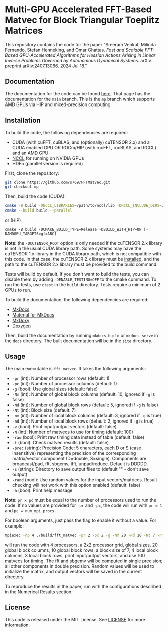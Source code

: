 # Multi-GPU Accelerated FFT-Based Matvec for Block Triangular Toeplitz Matrices

This repository contains the code for the paper "Sreeram Venkat, Milinda Fernando, Stefan Henneking, and Omar Ghattas. _Fast and Scalable FFT-Based GPU-Accelerated Algorithms for Hessian Actions Arising in Linear Inverse Problems Governed by Autonomous Dynamical Systems_. arXiv preprint [arXiv:2407.13066](https://arxiv.org/abs/2407.13066). 2024 Jul 18."

## Documentation

The documentation for the code can be found [here](https://fftmatvec.readthedocs.io/en/latest/). That page has the documentation for the `main` branch. This is the `mp` branch which supports AMD GPUs via HIP and mixed-precision computing. 

## Installation

To build the code, the following dependencies are required:

- CUDA (with cuFFT, cuBLAS, and (optionally) cuTENSOR 2.x) and a CUDA enabled GPU OR ROCm/HIP (with rocFFT, rocBLAS, and RCCL) and an AMD GPU
- [NCCL](https://github.com/NVIDIA/nccl) for running on NVIDIA GPUs
- HDF5 (parallel version is required)

First, clone the repository:
```bash
git clone https://github.com/s769/FFTMatvec.git
git checkout mp
```

Then, build the code (CUDA):
```bash
cmake -B build -DNCCL_LIBRARIES=/path/to/nccl/lib -DNCCL_INCLUDE_DIRS=/path/to/nccl/include -DCMAKE_BUILD_TYPE=Release [-DCUTENSOR_ROOT=/path/to/cutensor] [-DCUDA_ARCH=XX]
cmake --build build --parallel
```
or (HIP)
```
cmake -B build -DCMAKE_BUILD_TYPE=Release -DBUILD_WITH_HIP=ON [-DAMDGPU_TARGETS=gfxABC]
```

**Note**: the `-DCUTENSOR_ROOT` option is only needed if the cuTENSOR 2.x library is not in the usual CUDA library path. Some systems may have the cuTENSOR 1.x library in the CUDA library path, which is not compatible with this code. In that case, the cuTENSOR 2.x library must be [installed](https://developer.nvidia.com/cutensor-downloads), and the path to the cuTENSOR 2.x library must be provided to the build command.

Tests will build by default. If you don't want to build the tests, you can disable them by adding `-DENABLE_TESTING=OFF` to the cmake command. To run the tests, use `ctest` in the `build` directory. Tests require a minimum of 2 GPUs to run.


To build the documentation, the following dependencies are required:

- [MkDocs](https://www.mkdocs.org/)
- [Material for MkDocs](https://squidfunk.github.io/mkdocs-material/)
- [MkDoxy](https://github.com/JakubAndrysek/MkDoxy)
- [Doxygen](https://www.doxygen.nl/index.html)

Then, build the documentation by running `mkdocs build` or `mkdocs serve` in the `docs` directory. The built documentation will be in the `site` directory.


## Usage

The main executable is `fft_matvec`. It takes the following arguments:

- `-pr` (int): Number of processor rows (default: 1)
- `-pc` (int): Number of processor columns (default: 1)
- `-g` (bool): Use global sizes (default: false)
- `-Nm` (int): Number of global block columns (default: 10, ignored if `-g` is false)
- `-Nd` (int): Number of global block rows (default: 5, ignored if `-g` is false)   
- `-Nt` (int): Block size (default: 7)
- `-nm` (int): Number of local block columns (default: 3, ignored if `-g` is true)
- `-nd` (int): Number of local block rows (default: 2, ignored if `-g` is true)
- `-v` (bool): Print input/output vectors (default: false)
- `-N` (int): Number of matvecs to use for timing (default: 100)
- `-raw` (bool): Print raw timing data instead of table (default: false)
- `-t` (bool): Check matvec results (default: false)
- `-prec` (string): Precision Code: 5 characters, each D or S (case insensitive) representing the precision of the corresponding matrix/vector component (D=double, S=single). Components are: broadcast/pad, fft, sbgemv, ifft, unpad/reduce. Default is DDDDD.
- `-s` (string): Directory to save output files to (default "" - don't save output)
- `-rand` (bool): Use random values for the input vectors/matrices. Result checking will not work with this option enabled (default: false)
- `-h` (bool): Print help message

**Note**: `pr x pc` must be equal to the number of processors used to run the code. If no values are provided for `-pr` and `-pc`, the code will run with `pr = 1` and `pc = num_mpi_procs`.

For boolean arguments, just pass the flag to enable it without a value. For example:
```bash
mpiexec -np 4 ./build/fft_matvec -pr 2 -pc 2 -g -Nm 20 -Nd 10 -Nt 7 -nm 4 -nd 3 -v -N 100 -prec dssdd -rand -s .
```

will run the code with 4 processors, a 2x2 processor grid, global sizes, 20 global block columns, 10 global block rows, a block size of 7, 4 local block columns, 3 local block rows, print input/output vectors, and use 100 matvecs for timing. The fft and sbgemv will be computed in single precision; all other components in double precision. Random values will be used to initialize the matrix, and output vectors will be saved in the current directory.

To reproduce the results in the paper, run with the configurations described in the Numerical Results section.


## License

This code is released under the MIT License. See [LICENSE](LICENSE) for more information.






